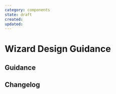 ```yaml
---
category: components
state: draft
created: 
updated: 
---
```


# Wizard Design Guidance

## Guidance

## Changelog
